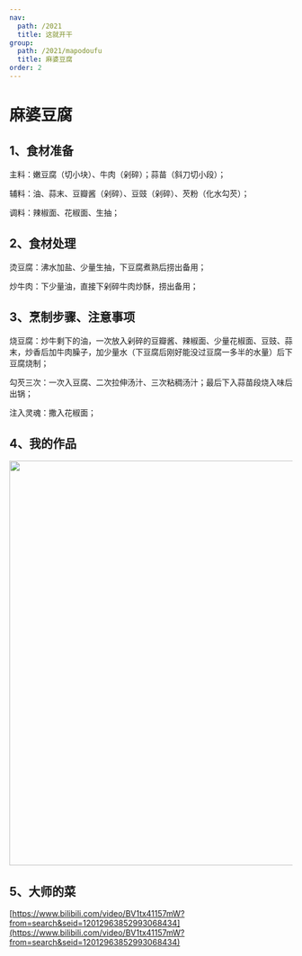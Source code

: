 ```yaml
---
nav:
  path: /2021
  title: 这就开干
group:
  path: /2021/mapodoufu
  title: 麻婆豆腐
order: 2
---
```


# 麻婆豆腐

## 1、食材准备

主料：嫩豆腐（切小块）、牛肉（剁碎）；蒜苗（斜刀切小段）；

辅料：油、蒜末、豆瓣酱（剁碎）、豆豉（剁碎）、芡粉（化水勾芡）；

调料：辣椒面、花椒面、生抽；

## 2、食材处理

烫豆腐：沸水加盐、少量生抽，下豆腐煮熟后捞出备用；

炒牛肉：下少量油，直接下剁碎牛肉炒酥，捞出备用；

## 3、烹制步骤、注意事项

烧豆腐：炒牛剩下的油，一次放入剁碎的豆瓣酱、辣椒面、少量花椒面、豆豉、蒜末，炒香后加牛肉臊子，加少量水（下豆腐后刚好能没过豆腐一多半的水量）后下豆腐烧制；

勾芡三次：一次入豆腐、二次拉伸汤汁、三次粘稠汤汁；最后下入蒜苗段烧入味后出锅；

注入灵魂：撒入花椒面；

## 4、我的作品

<img src="https://img.alicdn.com/imgextra/i2/O1CN01XQlotG1EsuFfu9o6Z_!!6000000000408-0-tps-4032-3024.jpg" width="720"/>

## 5、大师的菜

[https://www.bilibili.com/video/BV1tx41157mW?from=search&seid=12012963852993068434](https://www.bilibili.com/video/BV1tx41157mW?from=search&seid=12012963852993068434)
